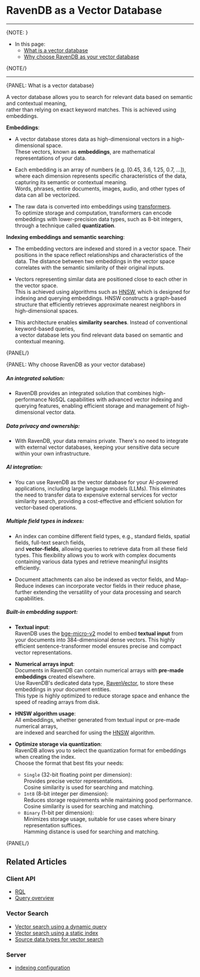 # RavenDB as a Vector Database
---

{NOTE: }

* In this page:
    * [What is a vector database](../ai-integration/ravendb-as-vector-database#what-is-a-vector-database)
    * [Why choose RavenDB as your vector database](../ai-integration/ravendb-as-vector-database#why-choose-ravendb-as-your-vector-database)
    
{NOTE/}

---

{PANEL: What is a vector database}

A vector database allows you to search for relevant data based on semantic and contextual meaning,  
rather than relying on exact keyword matches. This is achieved using embeddings.

**Embeddings**:  

* A vector database stores data as high-dimensional vectors in a high-dimensional space.  
  These vectors, known as **embeddings**, are mathematical representations of your data.

* Each embedding is an array of numbers (e.g. [0.45, 3.6, 1.25, 0.7, ...]), where each dimension represents specific characteristics of the data, capturing its semantic or contextual meaning.  
  Words, phrases, entire documents, images, audio, and other types of data can all be vectorized.

* The raw data is converted into embeddings using [transformers](https://huggingface.co/docs/transformers).  
  To optimize storage and computation, transformers can encode embeddings with lower-precision data types, such as 8-bit integers, through a technique called **quantization**.

**Indexing embeddings and semantic searching**:  

* The embedding vectors are indexed and stored in a vector space. Their positions in the space reflect relationships and characteristics of the data.
  The distance between two embeddings in the vector space correlates with the semantic similarity of their original inputs. 
  
* Vectors representing similar data are positioned close to each other in the vector space.  
  This is achieved using algorithms such as [HNSW](https://en.wikipedia.org/wiki/Hierarchical_navigable_small_world), which is designed for indexing and querying embeddings.
  HNSW constructs a graph-based structure that efficiently retrieves approximate nearest neighbors in high-dimensional spaces.

* This architecture enables **similarity searches**. Instead of conventional keyword-based queries,  
  a vector database lets you find relevant data based on semantic and contextual meaning.

{PANEL/}

{PANEL: Why choose RavenDB as your vector database}

##### An integrated solution:  

* RavenDB provides an integrated solution that combines high-performance NoSQL capabilities with advanced vector indexing and querying features,
  enabling efficient storage and management of high-dimensional vector data.

##### Data privacy and ownership:  

* With RavenDB, your data remains private. 
  There's no need to integrate with external vector databases, keeping your sensitive data secure within your own infrastructure.

##### AI integration:  

* You can use RavenDB as the vector database for your AI-powered applications, including large language models (LLMs).
  This eliminates the need to transfer data to expensive external services for vector similarity search,
  providing a cost-effective and efficient solution for vector-based operations.

##### Multiple field types in indexes:  

* An index can combine different field types, e.g., standard fields, spatial fields, full-text search fields,  
  and **vector-fields**, allowing queries to retrieve data from all these field types.
  This flexibility allows you to work with complex documents containing various data types and retrieve meaningful insights efficiently.

* Document attachments can also be indexed as vector fields, and Map-Reduce indexes can incorporate vector fields in their reduce phase, 
  further extending the versatility of your data processing and search capabilities.

##### Built-in embedding support:

* **Textual input**:  
  RavenDB uses the [bge-micro-v2](https://huggingface.co/TaylorAI/bge-micro-v2) model to embed **textual input** from your documents into 384-dimensional dense vectors.
  This highly efficient sentence-transformer model ensures precise and compact vector representations.

* **Numerical arrays input**:  
  Documents in RavenDB can contain numerical arrays with **pre-made embeddings** created elsewhere.  
  Use RavenDB's dedicated data type, [RavenVector](../todo..), to store these embeddings in your document entities.  
  This type is highly optimized to reduce storage space and enhance the speed of reading arrays from disk.

* **HNSW algorithm usage**:  
  All embeddings, whether generated from textual input or pre-made numerical arrays,  
  are indexed and searched for using the [HNSW](https://en.wikipedia.org/wiki/Hierarchical_navigable_small_world) algorithm.

* **Optimize storage via quantization**:  
  RavenDB allows you to select the quantization format for embeddings when creating the index.  
  Choose the format that best fits your needs:  
  * `Single` (32-bit floating point per dimension):  
     Provides precise vector representations.  
     Cosine similarity is used for searching and matching.  
  * `Int8` (8-bit integer per dimension):  
     Reduces storage requirements while maintaining good performance.  
     Cosine similarity is used for searching and matching.  
  * `Binary` (1-bit per dimension):  
     Minimizes storage usage, suitable for use cases where binary representation suffices.  
     Hamming distance is used for searching and matching.

{PANEL/}

## Related Articles

### Client API

- [RQL](../client-api/session/querying/what-is-rql) 
- [Query overview](../client-api/session/querying/how-to-query)

### Vector Search

- [Vector search using a dynamic query](../ai-integration/vector-search-using-dynamic-query.markdown)
- [Vector search using a static index](../ai-integration/vector-search-using-static-index.markdown)
- [Source data types for vector search](../ai-integration/source-data-tuypes-for-vector-search)

### Server

- [indexing configuration](../server/configuration/indexing-configuration)

